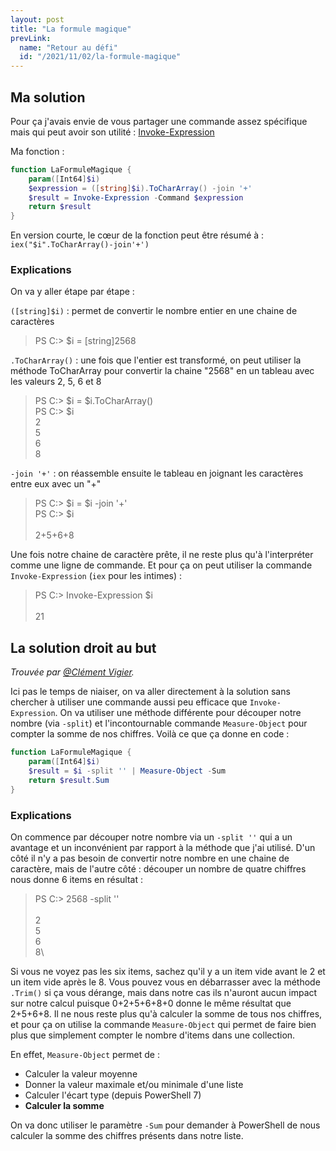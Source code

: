 ```yaml
---
layout: post
title: "La formule magique"
prevLink:
  name: "Retour au défi"
  id: "/2021/11/02/la-formule-magique"
---
```


## Ma solution

Pour ça j'avais envie de vous partager une commande assez spécifique mais qui peut avoir son utilité : [Invoke-Expression](https://docs.microsoft.com/en-us/powershell/module/microsoft.powershell.utility/invoke-expression)

Ma fonction :

```powershell
function LaFormuleMagique {
    param([Int64]$i)
    $expression = ([string]$i).ToCharArray() -join '+'
    $result = Invoke-Expression -Command $expression
    return $result
}
```

En version courte, le cœur de la fonction peut être résumé à : `iex("$i".ToCharArray()-join'+')`

### Explications

On va y aller étape par étape :

`([string]$i)` : permet de convertir le nombre entier en une chaine de caractères

> PS C:\> $i = [string]2568

`.ToCharArray()` : une fois que l'entier est transformé, on peut utiliser la méthode ToCharArray pour convertir la chaine "2568" en un tableau avec les valeurs 2, 5, 6 et 8

> PS C:\> $i = $i.ToCharArray()\
> PS C:\> $i\
> 2\
> 5\
> 6\
> 8

`-join '+'` : on réassemble ensuite le tableau en joignant les caractères entre eux avec un "+"

> PS C:\> $i = $i -join '+'\
> PS C:\> $i\
> \
> 2+5+6+8

Une fois notre chaine de caractère prête, il ne reste plus qu'à l'interpréter comme une ligne de commande. Et pour ça on peut utiliser la commande `Invoke-Expression` (`iex` pour les intimes) :

> PS C:\> Invoke-Expression $i\
> \
> 21

## La solution droit au but

*Trouvée par [@Clément Vigier](https://www.linkedin.com/in/cl%C3%A9ment-vigier-3648bb141/).*

Ici pas le temps de niaiser, on va aller directement à la solution sans chercher à utiliser une commande aussi peu efficace que `Invoke-Expression`. On va utiliser une méthode différente pour découper notre nombre (via `-split`) et l'incontournable commande `Measure-Object` pour compter la somme de nos chiffres. Voilà ce que ça donne en code :

```powershell
function LaFormuleMagique {
    param([Int64]$i)
    $result = $i -split '' | Measure-Object -Sum
    return $result.Sum
}
```

### Explications

On commence par découper notre nombre via un `-split ''` qui a un avantage et un inconvénient par rapport à la méthode que j'ai utilisé. D'un côté il n'y a pas besoin de convertir notre nombre en une chaine de caractère, mais de l'autre côté : découper un nombre de quatre chiffres nous donne 6 items en résultat :

> PS C:\> 2568 -split ''\
> \
> 2\
> 5\
> 6\
> 8\
>  

Si vous ne voyez pas les six items, sachez qu'il y a un item vide avant le 2 et un item vide après le 8. Vous pouvez vous en débarrasser avec la méthode `.Trim()` si ça vous dérange, mais dans notre cas ils n'auront aucun impact sur notre calcul puisque 0+2+5+6+8+0 donne le même résultat que 2+5+6+8. Il ne nous reste plus qu'à calculer la somme de tous nos chiffres, et pour ça on utilise la commande `Measure-Object` qui permet de faire bien plus que simplement compter le nombre d'items dans une collection.

En effet, `Measure-Object` permet de :

- Calculer la valeur moyenne
- Donner la valeur maximale et/ou minimale d'une liste
- Calculer l'écart type (depuis PowerShell 7)
- **Calculer la somme**

On va donc utiliser le paramètre `-Sum` pour demander à PowerShell de nous calculer la somme des chiffres présents dans notre liste.
